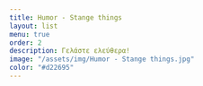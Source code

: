```yaml
---
title: Humor - Stange things
layout: list
menu: true
order: 2
description: Γελάστε ελεύθερα!
image: "/assets/img/Humor - Stange things.jpg"
color: "#d22695"
---
```


